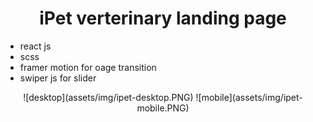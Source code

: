 
#      <center>iPet verterinary landing page</center>
 - react js
 - scss
 - framer motion for oage transition 
 - swiper js for slider

 <div>
 <center>
 <span>
 ![desktop](assets/img/ipet-desktop.PNG)
 </span>
  <span>
 ![mobile](assets/img/ipet-mobile.PNG)
 </span>

 </center>
 </div>